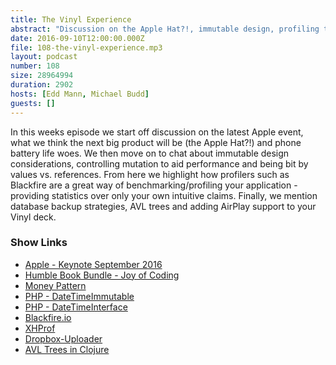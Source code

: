 ```yaml
---
title: The Vinyl Experience
abstract: "Discussion on the Apple Hat?!, immutable design, profiling tools and backup strategies"
date: 2016-09-10T12:00:00.000Z
file: 108-the-vinyl-experience.mp3
layout: podcast
number: 108
size: 28964994
duration: 2902
hosts: [Edd Mann, Michael Budd]
guests: []
---
```


In this weeks episode we start off discussion on the latest Apple event, what we think the next big product will be (the Apple Hat?!) and phone battery life woes.
We then move on to chat about immutable design considerations, controlling mutation to aid performance and being bit by values vs. references.
From here we highlight how profilers such as Blackfire are a great way of benchmarking/profiling your application - providing statistics over only your own intuitive claims.
Finally, we mention database backup strategies, AVL trees and adding AirPlay support to your Vinyl deck.

### Show Links

- [Apple - Keynote September 2016](http://www.apple.com/apple-events/september-2016/)
- [Humble Book Bundle - Joy of Coding](https://www.humblebundle.com/books/joy-of-coding-book-bundle)
- [Money Pattern](http://martinfowler.com/eaaCatalog/money.html)
- [PHP - DateTimeImmutable](http://php.net/manual/en/class.datetimeimmutable.php)
- [PHP - DateTimeInterface](http://php.net/manual/en/class.datetimeinterface.php)
- [Blackfire.io](https://blackfire.io/)
- [XHProf](https://github.com/phacility/xhprof)
- [Dropbox-Uploader](https://github.com/andreafabrizi/Dropbox-Uploader)
- [AVL Trees in Clojure](http://eddmann.com/posts/avl-trees-in-clojure/)
